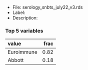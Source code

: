 

* File: serology_snbts_july22_v3.rds
* Label: 
* Description: 

### Top 5 variables
| value      |   frac |
|:-----------|-------:|
| Euroimmune |   0.82 |
| Abbott     |   0.18 |
        